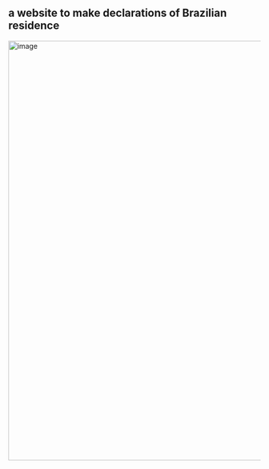 ## a website to make declarations of Brazilian residence
<img width="891" height="839" alt="image" src="https://github.com/user-attachments/assets/c2445725-ca5f-4295-8f43-8b7c858a49cb" />
